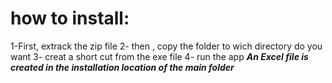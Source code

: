 # how to install:
1-First, extrack the zip file
2- then , copy the folder to wich directory do you want
3- creat a short cut from the exe file
4- run the app
***An Excel file is created in the installation location of the main folder***
